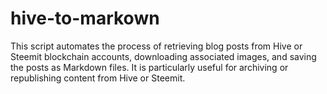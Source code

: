 # hive-to-markown
This script automates the process of retrieving blog posts from Hive or Steemit blockchain accounts, downloading associated images, and saving the posts as Markdown files. It is particularly useful for archiving or republishing content from Hive or Steemit.
